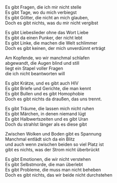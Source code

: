 
Es gibt Fragen, die ich mir nicht stelle  
Es gibt Tage, wo du mich verbiegst  
Es gibt Götter, die nicht an mich glauben,  
Doch es gibt nichts, was du mir nicht vergibst

Es gibt Liebeslieder ohne das Wort Liebe  
Es gibt da einen Punker, der nicht lebt  
Es gibt Linke, die machen die Welt schlimmer  
Doch es gibt keinen, der mich unverdünnt erträgt

Am Kopfende, wo wir manchmal schlafen  
abgewandt, die Augen blind und still  
liegt ein Stapel voller Fragen  
die ich nicht beantworten will

Es gibt Krätze, und es gibt auch HIV  
Es gibt Briefe und Gerichte, die man kennt  
Es gibt Bullen und es gibt Homophobie  
Doch es gibt nichts da draußen, das uns trennt.

Es gibt Träume, die lassen mich nicht ruhen  
Es gibt Märchen, in denen niemand lügt  
Es gibt Halbwertszeiten und es gibt Uran  
Doch du strahlst länger als es diese gibt

Zwischen Wolken und Boden gibt es Spannung  
Manchmal entlädt sich da ein Blitz  
und auch wenn zwischen beiden so viel Platz ist  
gibt es nichts, was der Strom nicht überbrückt

Es gibt Emotionen, die wir nicht verstehen  
Es gibt Selbstmorde, die man überlebt  
Es gibt Probleme, die muss man nicht beheben  
Doch es gibt nichts, das wir beide nicht durchstehen

